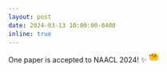 ```yaml
---
layout: post
date: 2024-03-13 10:00:00-0400
inline: true
---
```


One paper is accepted to NAACL 2024! :sparkles:  <img src="/assets/img/blob_excited.gif" alt="drawing" width="19"/>  

